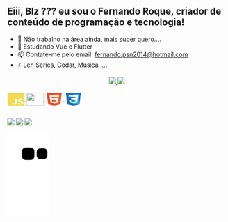 ## Eiii, Blz ??? eu sou o Fernando Roque, criador de conteúdo de programação e tecnologia!

- 🔭 Não trabalho na área ainda, mais super quero.... </br>
- 🌱 Estudando Vue e Flutter</br>
- 📫 Contate-me pelo email: fernando.psn2014@hotmail.com</br>
- ⚡ Ler, Series, Codar, Musica .....


<div align="center">
  <a href="https://github.com/FerRoque97/FerRoque97">
  <img height="180em" src="https://github-readme-stats.vercel.app/api?username=ferroque97&show_icons=true&theme=outrun&include_all_commits=true&count_private=true"/>
  <img height="180em" src="https://github-readme-stats.vercel.app/api/top-langs/?username=ferroque97&layout=compact&langs_count=7&theme=outrun"/>
</div>
  
  <div style="display: inline_block"><br>
  <img align="center" alt="Rafa-Js" height="30" width="40" src="https://raw.githubusercontent.com/devicons/devicon/master/icons/javascript/javascript-plain.svg">
  <img align="center"  height="30" width="40" src="https://cdn.jsdelivr.net/gh/devicons/devicon/icons/vuejs/vuejs-original.svg" >
  <img align="center" alt="Rafa-HTML" height="30" width="40" src="https://raw.githubusercontent.com/devicons/devicon/master/icons/html5/html5-original.svg">
  <img align="center" alt="Rafa-CSS" height="30" width="40" src="https://raw.githubusercontent.com/devicons/devicon/master/icons/css3/css3-original.svg">
</div>
  
  ##
  
  <div> 
  
  <a href="https://https://www.instagram.com/fer__rock/" target="_blank"><img src="https://img.shields.io/badge/-Instagram-%23E4405F?style=for-the-badge&logo=instagram&logoColor=white" target="_blank"></a>
  <a href = "mailto:fernando.psn2014@hotmail.com"><img src="https://img.shields.io/badge/-Gmail-%23333?style=for-the-badge&logo=gmail&logoColor=white" target="_blank"></a>
  <a href="https://www.linkedin.com/in/fernando-roque-644a65229/" target="_blank"><img src="https://img.shields.io/badge/-LinkedIn-%230077B5?style=for-the-badge&logo=linkedin&logoColor=white" target="_blank"></a> 
 
  ![Snake animation](https://github.com/rafaballerini/rafaballerini/blob/output/github-contribution-grid-snake.svg)
 
</div>


